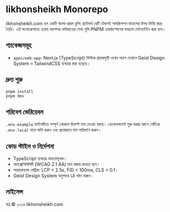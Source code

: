 # likhonsheikh Monorepo

likhonsheikh.com হল একটি বাংলা-প্রথম ব্লগিং প্ল্যাটফর্ম যেটি টেকসই সাবস্ক্রিপশন মডেলের উপর ভিত্তি করে তৈরি। এই মনোরেপোতে ওয়েব অ্যাপসহ ভবিষ্যতের সেবা গুলি PNPM ওয়ার্কস্পেসের মাধ্যমে মেইনটেইন করা হবে।

## প্যাকেজসমূহ

- `apps/web-app`: Next.js (TypeScript) ভিত্তিক গ্রাহকমুখী ওয়েব অ্যাপ যেখানে Geist Design System ও TailwindCSS ব্যবহার করা হয়েছে।

## দ্রুত শুরু

```bash
pnpm install
pnpm dev
```

## পরিবেশ ভেরিয়েবল

`.env.example` ফাইলটিতে সম্পূর্ণ লোকাল ডিফল্ট মান দেওয়া আছে। ডেভেলপমেন্ট শুরু করার আগে সেটিকে `.env.local` নামে কপি করুন এবং প্রয়োজনে মান পরিবর্তন করুন।

## কোড স্টাইল ও নির্দেশনা

- TypeScript ব্যবহার বাধ্যতামূলক।
- অ্যাক্সেসিবিলিটি (WCAG 2.1 AA) মান বজায় রাখতে হবে।
- পারফরম্যান্স মেট্রিক: LCP < 2.5s, FID < 100ms, CLS < 0.1।
- Geist Design System অনুসারে UI গঠন করুন।

## লাইসেন্স

স্বত্ব © ২০২৪ likhonsheikh.com

